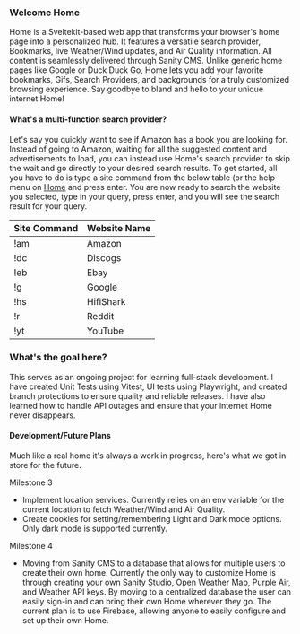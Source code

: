 ### Welcome Home
Home is a Sveltekit-based web app that transforms your browser's home page into a personalized hub. It features a versatile search provider, Bookmarks, live Weather/Wind updates, and Air Quality information. All content is seamlessly delivered through Sanity CMS. Unlike generic home pages like Google or Duck Duck Go, Home lets you add your favorite bookmarks, Gifs, Search Providers, and backgrounds for a truly customized browsing experience. Say goodbye to bland and hello to your unique internet Home!
#### What's a multi-function search provider?
Let's say you quickly want to see if Amazon has a book you are looking for. Instead of going to Amazon, waiting for all the suggested content and advertisements to load, you can instead use Home's search provider to skip the wait and go directly to your desired search results.
To get started, all you have to do is type a site command from the below table (or the help menu on [Home](https://home-topaz-five.vercel.app/) and press enter.  You are now ready to search the website you selected, type in your query, press enter, and you will see the search result for your query. 

| Site Command | Website Name |
| ------------ | ------------ |
| !am          | Amazon       |
| !dc          | Discogs      |
| !eb          | Ebay         |
| !g           | Google       |
| !hs          | HifiShark    |
| !r           | Reddit       |
| !yt          | YouTube      |

### What's the goal here?
This serves as an ongoing project for learning full-stack development. I have created Unit Tests using Vitest, UI tests using Playwright, and created branch protections to ensure quality and reliable releases. I have also learned how to handle API outages and ensure that your internet Home never disappears. 
#### Development/Future Plans
Much like a real home it's always a work in progress, here's what we got in store for the future.

Milestone 3
- Implement location services. Currently relies on an env variable for the current location to fetch Weather/Wind and Air Quality.
- Create cookies for setting/remembering Light and Dark mode options.  Only dark mode is supported currently.

Milestone 4
- Moving from Sanity CMS to a database that allows for multiple users to create their own home.  Currently the only way to customize Home is through creating your own [Sanity Studio](https://www.sanity.io/studio), Open Weather Map, Purple Air, and Weather API keys. By moving to a centralized database the user can easily sign-in and can bring their own Home wherever they go.  The current plan is to use Firebase, allowing anyone to easily configure and set up their own Home. 
